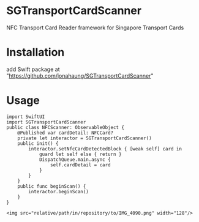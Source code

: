 # SGTransportCardScanner

NFC Transport Card Reader framework for Singapore Transport Cards
# Installation
add Swift package at "https://github.com/jonahaung/SGTransportCardScanner"
# Usage

    import SwiftUI
    import SGTransportCardScanner
    public class NFCScanner: ObservableObject {
        @Published var cardDetail: NFCCard?
        private let interactor = SGTransportCardScanner()
        public init() {
            interactor.setNfcCardDetectedBlock { [weak self] card in
                guard let self else { return }
                DispatchQueue.main.async {
                    self.cardDetail = card
                }
            }
        }
        public func beginScan() {
            interactor.beginScan()
        }
    }

    <img src="relative/path/in/repository/to/IMG_4090.png" width="128"/>

